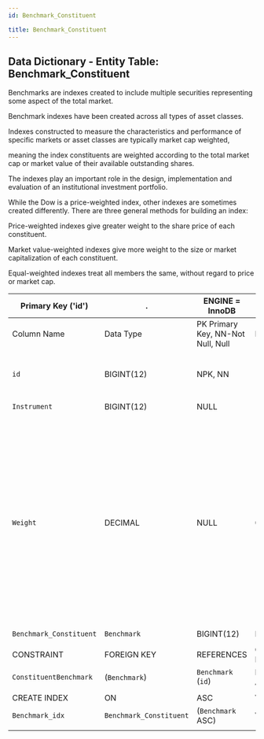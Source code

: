 ```yaml
---
id: Benchmark_Constituent

title: Benchmark_Constituent
---
```


## Data Dictionary - Entity Table: Benchmark_Constituent

Benchmarks are indexes created to include multiple securities representing some aspect of the total market. 

Benchmark indexes have been created across all types of asset classes. 

Indexes constructed to measure the characteristics and performance of specific markets or asset classes are typically market cap weighted,

 meaning the index constituents are weighted according to the total market cap or market value of their available outstanding shares.
 
 The indexes play an important role in the design, implementation and evaluation of an institutional investment portfolio.
 
 While the Dow is a price-weighted index, other indexes are sometimes created differently. There are three general methods for building an index:

Price-weighted indexes give greater weight to the share price of each constituent.

Market value-weighted indexes give more weight to the size or market capitalization of each constituent.

Equal-weighted indexes treat all members the same, without regard to price or market cap.


| Primary Key ('id')|.|ENGINE = InnoDB|.|.|
|---|---|---|---|---|
| Column Name| Data Type|PK Primary Key, NN-Not Null, Null|Example|Comment|
|| 
|`id`| BIGINT(12)| NPK, NN|1|PrimaryKey-ID, Not Null (auto creates)|
|`Instrument`| BIGINT(12)| NULL|1|enter Instrument|
|`Weight`| DECIMAL |NULL|0.05|Price weighted index as a decimal. Share of the instrument in respective benchmark. With instrument return and weight, benchmark return could be calculated, then further compared with client portfolio return|
|`Benchmark_Constituent`|`Benchmark`| BIGINT(12)| NULL|1|enter Benchmark|
||
|CONSTRAINT|FOREIGN KEY|REFERENCES |ON DELETE|ON UPDATE|
|`ConstituentBenchmark`|(`Benchmark`)|`Benchmark` (`id`)|NO ACTION| NO ACTION|
||
|CREATE INDEX|ON|ASC|VISABLE|.|
|`Benchmark_idx`|`Benchmark_Constituent`|(`Benchmark` ASC)| VISIBLE;|.|
||
